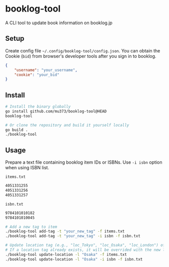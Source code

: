 # booklog-tool
A CLI tool to update book information on booklog.jp

## Setup
Create config file `~/.config/booklog-tool/config.json`.  You can obtain the Cookie (`bid`) from browser's developer tools after you sign in to booklog. 
```json
{
    "username": "your_username",
    "cookie": "your_bid"
}
```

## Install
```sh
# Install the binary globally
go install github.com/mu373/booklog-tool@HEAD
booklog-tool

# Or clone the repository and build it yourself locally
go build .
./booklog-tool
```

## Usage
Prepare a text file containing booklog item IDs or ISBNs. Use `-i isbn` option when using ISBN list.

`items.txt`
```txt:items.txt
4051331255
4051331256
4051331257
```

`isbn.txt`
```txt:isbn.txt
9784101010182
9784101010045
```

```sh
# Add a new tag to item
./booklog-tool add-tag -t "your_new_tag" -f items.txt
./booklog-tool add-tag -t "your_new_tag" -i isbn -f isbn.txt

# Update location tag (e.g., "loc_Tokyo", "loc_Osaka", "loc_London") of the item
# If a location tag already exists, it will be overrided with the new location tag
./booklog-tool update-location -l "Osaka" -f items.txt
./booklog-tool update-location -l "Osaka" -i isbn -f isbn.txt 
```

